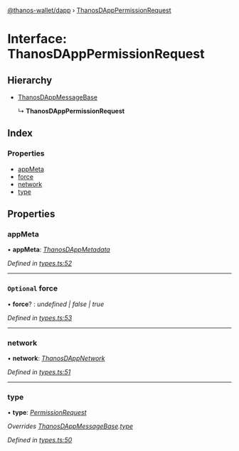 [@thanos-wallet/dapp](../README.md) › [ThanosDAppPermissionRequest](thanosdapppermissionrequest.md)

# Interface: ThanosDAppPermissionRequest

## Hierarchy

* [ThanosDAppMessageBase](thanosdappmessagebase.md)

  ↳ **ThanosDAppPermissionRequest**

## Index

### Properties

* [appMeta](thanosdapppermissionrequest.md#appmeta)
* [force](thanosdapppermissionrequest.md#optional-force)
* [network](thanosdapppermissionrequest.md#network)
* [type](thanosdapppermissionrequest.md#type)

## Properties

###  appMeta

• **appMeta**: *[ThanosDAppMetadata](thanosdappmetadata.md)*

*Defined in [types.ts:52](https://github.com/madfish-solutions/thanoswallet-dapp/blob/bdc6bb6/src/types.ts#L52)*

___

### `Optional` force

• **force**? : *undefined | false | true*

*Defined in [types.ts:53](https://github.com/madfish-solutions/thanoswallet-dapp/blob/bdc6bb6/src/types.ts#L53)*

___

###  network

• **network**: *[ThanosDAppNetwork](../README.md#thanosdappnetwork)*

*Defined in [types.ts:51](https://github.com/madfish-solutions/thanoswallet-dapp/blob/bdc6bb6/src/types.ts#L51)*

___

###  type

• **type**: *[PermissionRequest](../enums/thanosdappmessagetype.md#permissionrequest)*

*Overrides [ThanosDAppMessageBase](thanosdappmessagebase.md).[type](thanosdappmessagebase.md#type)*

*Defined in [types.ts:50](https://github.com/madfish-solutions/thanoswallet-dapp/blob/bdc6bb6/src/types.ts#L50)*
